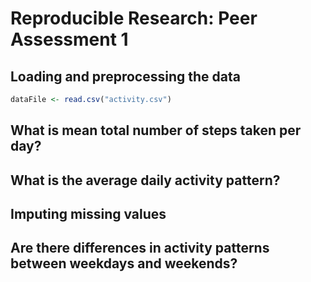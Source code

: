 # Reproducible Research: Peer Assessment 1


## Loading and preprocessing the data

```r
dataFile <- read.csv("activity.csv")
```

## What is mean total number of steps taken per day?



## What is the average daily activity pattern?



## Imputing missing values



## Are there differences in activity patterns between weekdays and weekends?
